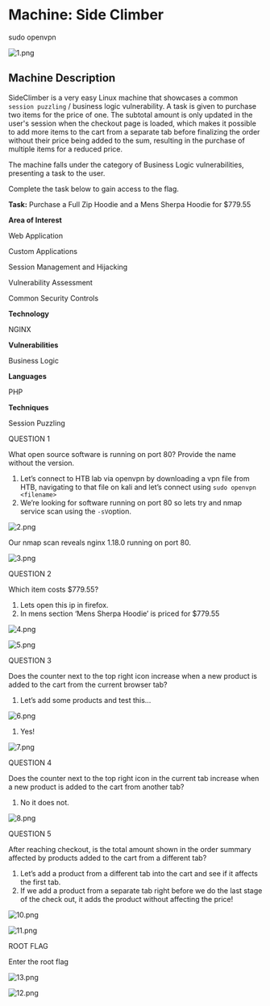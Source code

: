 # Machine: Side Climber

sudo openvpn <file> 

![1.png](1.png)

## Machine Description

SideClimber is a very easy Linux machine that showcases a common `session puzzling`  / business logic vulnerability. A task is given to purchase two items for the price of one. The subtotal amount is only updated in the user's session when the checkout page is loaded, which makes it possible to add more items to the cart from a separate tab before finalizing the order without their price being added to the sum, resulting in the purchase of multiple items for a reduced price.

The machine falls under the category of Business Logic vulnerabilities, presenting a task to the user. 

Complete the task below to gain access to the flag.

**Task:** Purchase a Full Zip Hoodie and a Mens Sherpa Hoodie for $779.55

**Area of Interest**

Web Application

Custom Applications

Session Management and Hijacking

Vulnerability Assessment

Common Security Controls

**Technology**

NGINX

**Vulnerabilities**

Business Logic

**Languages**

PHP

**Techniques**

Session Puzzling

QUESTION 1

What open source software is running on port 80? Provide the name without the version.

1. Let’s connect to HTB lab via openvpn by downloading a vpn file from HTB, navigating to that file on kali and let’s connect using `sudo openvpn <filename>`
2. We’re looking for software running on port 80 so lets try and nmap service scan using the `-sV`option. 

![2.png](2.png)

Our nmap scan reveals nginx 1.18.0 running on port 80. 

![3.png](3.png)

QUESTION 2

Which item costs $779.55?

1. Lets open this ip in firefox. 
2. In mens section ‘Mens Sherpa Hoodie’ is priced for $779.55

![4.png](4.png)

![5.png](5.png)

QUESTION 3

Does the counter next to the top right icon increase when a new product is added to the cart from the current browser tab?

1. Let’s add some products and test this… 

![6.png](6.png)

1. Yes! 

![7.png](7.png)

QUESTION 4

Does the counter next to the top right icon in the current tab increase when a new product is added to the cart from another tab?

1. No it does not. 

![8.png](8.png)

QUESTION 5

After reaching checkout, is the total amount shown in the order summary affected by products added to the cart from a different tab?

1. Let’s add a product from a different tab into the cart and see if it affects the first tab. 
2. If we add a product from a separate tab right before we do the last stage of the check out, it adds the product without affecting the price! 

![10.png](10.png)

![11.png](11.png)

ROOT FLAG

Enter the root flag

![13.png](13.png)

![12.png](12.png)
